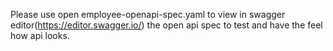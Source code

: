 Please use open employee-openapi-spec.yaml to view in swagger editor(https://editor.swagger.io/) the open api spec to test and have the feel how api looks.

